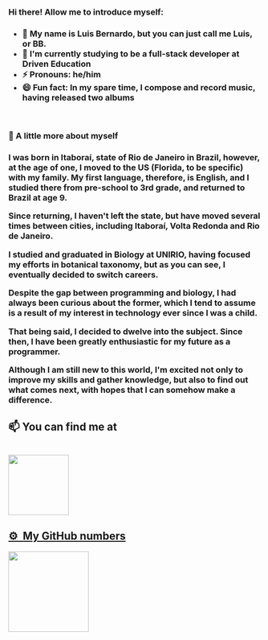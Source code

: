 ### Hi there! Allow me to introduce myself:
<h3>

- 👋 My name is Luis Bernardo, but you can just call me Luis, or BB.
- 🌱 I'm currently studying to be a full-stack developer at Driven Education
- ⚡ Pronouns: he/him
- 😄 Fun fact: In my spare time, I compose and record music, having released two albums
</h3>
<br>

### 📖 A little more about myself

<h3>I was born in Itaboraí, state of Rio de Janeiro in Brazil, however, at the age of one, I moved to the US (Florida, to be specific) with my family. My first language, therefore, is English, and I studied there from pre-school to 3rd grade, and returned to Brazil at age 9.
  <br>

Since returning, I haven't left the state, but have moved several times between cities, including Itaboraí, Volta Redonda and Rio de Janeiro.

I studied and graduated in Biology at UNIRIO, having focused my efforts in botanical taxonomy, but as you can see, I eventually decided to switch careers.

Despite the gap between programming and biology, I had always been curious about the former, which I tend to assume is a result of my interest in technology ever since I was a child. 

That being said, I decided to dwelve into the subject. Since then, I have been greatly enthusiastic for my future as a programmer.

Although I am still new to this world, I'm excited not only to improve my skills and gather knowledge, but also to find out what comes next, with hopes that I can somehow make a difference. </h3>

## 📫 You can find me at
<br>
<a href="https://www.linkedin.com/in/luisbernardoss/" target="_blank"><img src="https://img.shields.io/badge/LinkedIn-0077B5?style=for-the-badge&logo=linkedin&logoColor=white" width="120"/>
  
## ⚙️ &nbsp;My GitHub numbers
<div>
  <a href="https://github.com/stonasss">
  <img height="160em" src="https://github-readme-stats.vercel.app/api?username=stonasss&show_icons=true&theme=dracula&include_all_commits=true&count_private=true"/>
</div>

<!--
**stonasss/stonasss** is a ✨ _special_ ✨ repository because its `README.md` (this file) appears on your GitHub profile.

Here are some ideas to get you started:

- 🔭 I’m currently working on ...
- 🌱 I’m currently learning ...
- 👯 I’m looking to collaborate on ...
- 🤔 I’m looking for help with ...
- 💬 Ask me about ...
- 📫 How to reach me: ...
- 😄 Pronouns: ...
- ⚡ Fun fact: ...
-->
